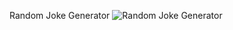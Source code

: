 Random Joke Generator
![Random Joke Generator](https://github.com/rabiaztoprak/JAVASCRIPT-PROJECTS/assets/80384765/c9c313f0-832d-4623-999e-b4eca366474c)
